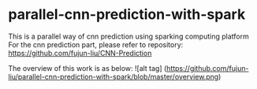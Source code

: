 # parallel-cnn-prediction-with-spark
This is a parallel way of cnn prediction using sparking computing platform
For the cnn prediction part, please refer to repository:
https://github.com/fujun-liu/CNN-Prediction

The overview of this work is as below:
![alt tag] (https://github.com/fujun-liu/parallel-cnn-prediction-with-spark/blob/master/overview.png)
